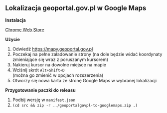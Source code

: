 Lokalizacja geoportal.gov.pl w Google Maps
----------------------------------------

**Instalacja**

[Chrome Web Store](https://chrome.google.com/webstore/detail/lokalizacja-geoportalgovp/bmalpmchldgpfnonnkephcfpblhipdhm)


**Użycie**
1. Odwiedź https://mapy.geoportal.gov.pl
1. Poczekaj na pełne załadowanie strony (na dole będzie widać koordynaty zmieniające się wraz z poruszanym kursorem)
1. Nakieruj kursor na dowolne miejsce na mapie
1. Wciśnij skrót `Alt+Shift+D`  
    (można go zmienić w opcjach rozszerzenia)
1. Otworzy się nowa karta ze stronę Google Maps w wybranej lokalizacji


**Przygotowanie paczki do releasu**

1. Podbij wersję w `manifest.json`
2. `(cd src && zip -r ../geoportalgovpl-to-googlemaps.zip .)`